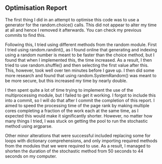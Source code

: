 Optimisation Report
-------------------
The first thing I did in an attempt to optimise this code
was to use a generator for the random.choice() calls. This
did not appear to alter my time at all and hence I removed it
afterwards. You can check my previous commits to find this.

Following this, I tried using different methods from the
random module. First I tried using random.randint(), as I
found online that generating and indexing using a random 
number is meant to be faster than the choice method, but I
found that when I implemented this, the time increased. As a
result, I then tried to use random.shuffle() and then
selecting the first value after this. This, however, took
well over ten minutes before I gave up. I then did some more
research and found that using random.SystemRandom() was meant
to be more secure, but this increased my time by nearly
double. 

I then spent quite a lot of time trying to implement the use
of the multiprocessing module, but I failed to get it working.
I forgot to include this into a commit, so I will do that
after I commit the completion of this report. I aimed to
speed the processing time of the page rank by making multiple
cores completing a fraction of the work each at the same
time, as I expected this would make it significantly shorter.
However, no matter how many things I tried, I was stuck on
getting the pool to run the stochastic method using argparse.

Other minor alterations that were successful included
replacing some for loops with dictionary comprehensions, and
only importing required methods from the modules that we
were required to use. As a result, I managed to shorten the
duration of the stochastic method from 50 seconds to 44
seconds on my computer.